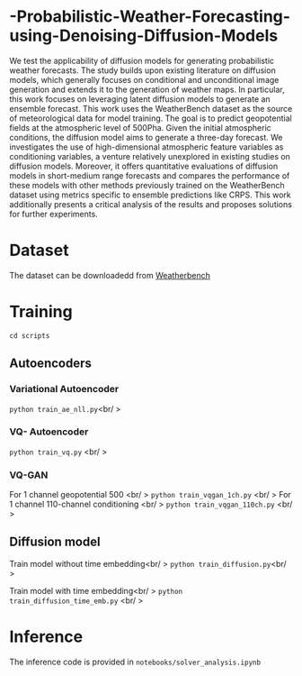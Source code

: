 # -Probabilistic-Weather-Forecasting-using-Denoising-Diffusion-Models


We test the applicability of diffusion models for generating probabilistic weather forecasts. The study builds upon existing literature on diffusion models, which generally focuses on conditional and unconditional image generation and extends it to the generation of weather maps. In particular, this work focuses on leveraging latent diffusion models to generate an ensemble forecast.
This work uses the WeatherBench dataset as the source of meteorological data for model training. The goal is to predict geopotential fields at the atmospheric level of 500Pha. Given the initial atmospheric conditions, the diffusion model aims to generate a three-day forecast. We investigates the use of high-dimensional atmospheric feature variables as conditioning variables, a venture relatively unexplored in existing studies on diffusion models.
Moreover, it offers quantitative evaluations of diffusion models in short-medium range forecasts and compares the performance of these models with other methods previously trained on the WeatherBench dataset using metrics specific to ensemble predictions like CRPS. This work additionally presents a critical analysis of the results and proposes solutions for further experiments.

# Dataset

The dataset can be downloadedd from [Weatherbench](https://dataserv.ub.tum.de/index.php/s/m1524895?path=%2F5.625deg)

# Training 
`cd scripts` <br />
## Autoencoders

### Variational Autoencoder 
`python train_ae_nll.py`<br/ >


### VQ- Autoencoder 
`python train_vq.py` <br/ >

### VQ-GAN  
For 1 channel geopotential 500 <br/ >
`python train_vqgan_1ch.py` <br/ >
For 1 channel 110-channel conditioning <br/ >
`python train_vqgan_110ch.py` <br/ >


## Diffusion model
Train model without time embedding<br/ >
`python train_diffusion.py`<br/ >


Train model with time embedding<br/ >
`python train_diffusion_time_emb.py` <br/ >

# Inference
The inference code is provided in `notebooks/solver_analysis.ipynb`

